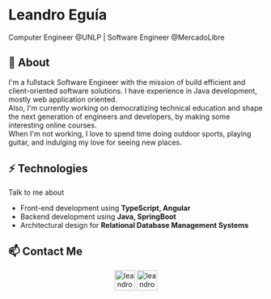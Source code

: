 # Leandro Eguía
Computer Engineer @UNLP  | Software Engineer @MercadoLibre
## 🧐 About
I'm a fullstack Software Engineer with the mission of build efficient and client-oriented software solutions. I have experience in Java development, mostly web application oriented. 
<br>
Also, I'm currently working on democratizing technical education and shape the next generation of engineers and developers, by making some interesting online courses.
<br>
When I'm not working, I love to spend time doing outdoor sports, playing guitar, and indulging my love for seeing new places.  

## ⚡ Technologies
Talk to me about
- Front-end development using **TypeScript, Angular**
- Backend development using **Java, SpringBoot**
- Architectural design for **Relational Database Management Systems** 



## 📫 Contact Me

<p align="center">
<a href=https://www.behance.net/leandroeguia target="blank"><img align="center" src=https://cdn.jsdelivr.net/npm/simple-icons@5.14.0/icons/behance.svg alt="leandroeguia" height="40" width="40" /></a>
<a href=https://www.linkedin.com/in/leandroeguia target="blank"><img align="center" src=https://cdn.jsdelivr.net/npm/simple-icons@3.0.1/icons/linkedin.svg alt="leandroeguia" height="40" width="40" /></a>
</p>




